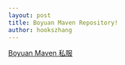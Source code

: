 ```yaml
---
layout: post
title: Boyuan Maven Repository!
author: hookszhang
---
```


[Boyuan Maven 私服](http://180.167.77.60:30001)
